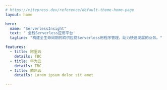 ```yaml
---
# https://vitepress.dev/reference/default-theme-home-page
layout: home

hero:
  name: "ServerlessInsight"
  text: ' 全栈Serverless应用平台'
  tagline: "构建全生命周期的跨供应商Serverless用程序管理，助力快速发展的业务。"

features:
  - title: 阿里云
    details: TBC
  - title: 华为云
    details: TBC
  - title: 腾讯云
    details: Lorem ipsum dolor sit amet

---
```

